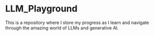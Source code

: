 # LLM_Playground
This is a repository where I store my progress as I learn and navigate through the amazing world of LLMs and generative AI.
